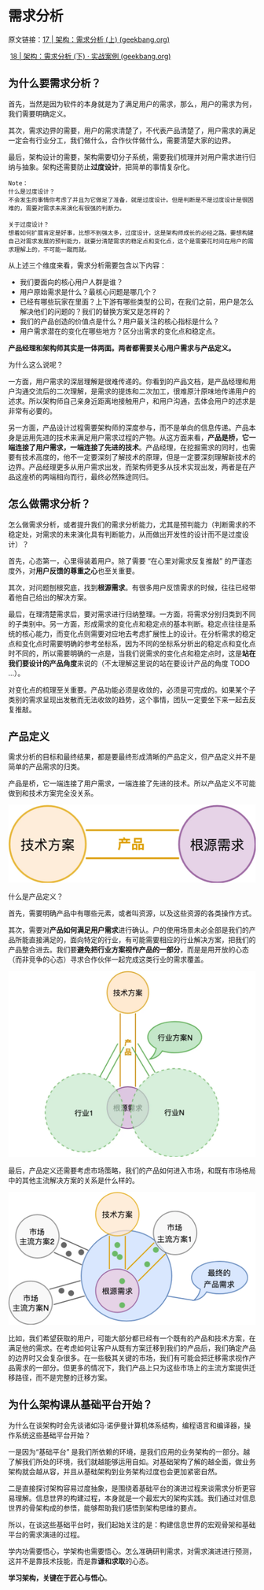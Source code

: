 # 需求分析

原文链接：[17 | 架构：需求分析 (上) (geekbang.org)](https://time.geekbang.org/column/article/100140)

​				   [18 | 架构：需求分析 (下) · 实战案例 (geekbang.org)](https://time.geekbang.org/column/article/100930)

## 为什么要需求分析？

首先，当然是因为软件的本身就是为了满足用户的需求，那么，用户的需求为何，我们需要明确定义。

其次，需求边界的需要，用户的需求清楚了，不代表产品清楚了，用户需求的满足一定会有行业分工，我们做什么，合作伙伴做什么，需要清楚大家的边界。

最后，架构设计的需要，架构需要切分子系统，需要我们梳理并对用户需求进行归纳与抽象。架构还需要防止**过度设计**，把简单的事情复杂化。

```
Note：
什么是过度设计？
不会发生的事情你考虑了并且为它做足了准备，就是过度设计。但是判断是不是过度设计是很困难的，需要对需求未来演化有很强的判断力。

关于过度设计？
想着如何扩展肯定是好事，比想不到强太多，过度设计，这是架构师成长的必经之路。要想构建自己对需求发展的预判能力，就要分清楚需求的稳定点和变化点，这个是需要花时间在用户的需求理解上的，不可能一蹴而就。
```

从上述三个维度来看，需求分析需要包含以下内容：

- 我们要面向的核心用户人群是谁？
- 用户原始需求是什么？最核心问题是哪几个？
- 已经有哪些玩家在里面？上下游有哪些类型的公司，在我们之前，用户是怎么解决他们的问题的？我们的替换方案又是怎样的？
- 我们的产品创造的价值点是什么？用户最关注的核心指标是什么？
- 用户需求潜在的变化在哪些地方？区分出需求的变化点和稳定点。



**产品经理和架构师其实是一体两面。两者都需要关心用户需求与产品定义。**

为什么这么说呢？

一方面，用户需求的深层理解是很难传递的。你看到的产品文档，是产品经理和用户沟通交流后的二次理解，是需求的提炼和二次加工，很难原汁原味地传递用户的述求。所以架构师自己亲身近距离地接触用户，和用户沟通，去体会用户的述求是非常有必要的。

另一方面，产品设计过程需要架构师的深度参与，而不是单向的信息传递。产品本身是运用先进的技术来满足用户需求过程的产物。从这方面来看，**产品是桥，它一端连接了用户需求，一端连接了先进的技术**。产品经理，在挖掘需求的同时，也需要有技术高度的，他不一定要深刻了解技术的原理，但是一定要深刻理解新技术的边界。产品经理更多从用户需求出发，而架构师更多从技术实现出发，两者是在产品这座桥的两端相向而行，最终必然殊途同归。

## 怎么做需求分析？

怎么做需求分析，或者提升我们的需求分析能力，尤其是预判能力（判断需求的不稳定处，对需求的未来演化具有判断能力，从而做出开发性的设计而不是过度设计）？

首先，心态第一，心里得装着用户。除了需要 “在心里对需求反复推敲” 的严谨态度外，对**用户反馈的尊重之心**也至关重要。

其次，对问题刨根究底，找到**根源需求**。有很多用户反馈需求的时候，往往已经带着他自己给出的解决方案。

最后，在理清楚需求后，要对需求进行归纳整理。一方面，将需求分别归类到不同的子类别中。另一方面，形成需求的变化点和稳定点的基本判断。稳定点往往是系统的核心能力，而变化点则需要对应地去考虑扩展性上的设计。在分析需求的稳定点和变化点时需要明确的参考坐标系，因为不同的坐标系分析出的稳定点和变化点时不同的，所以需要明确的一点是，当我们说需求的变化点和稳定点时，这是**站在我们要设计的产品角度**来说的（不太理解这里说的站在要设计产品的角度 TODO ...）。

对变化点的梳理至关重要。产品功能必须是收敛的，必须是可完成的。如果某个子类别的需求呈现出发散而无法收敛的趋势，这个事情，团队一定要坐下来一起去反复推敲。

## 产品定义

需求分析的目标和最终结果，都是要最终形成清晰的产品定义，但产品定义并不是简单的产品需求的归类。

产品是桥，它一端连接了用户需求，一端连接了先进的技术。所以产品定义不可能做到和技术方案完全没关系。

![](../images/产品是桥.png)

什么是产品定义？

首先，需要明确产品中有哪些元素，或者叫资源，以及这些资源的各类操作方式。

其次，需要对**产品如何满足用户需求**进行确认。户的使用场景未必全部是我们的产品所能直接满足的，面向特定的行业，有可能需要相应的行业解决方案，把我们的产品整合进去。我们要**避免把行业方案视作产品的一部分**，而是是用开放的心态（而非竞争的心态）寻求合作伙伴一起完成这类行业的需求覆盖。

![](../images/行业方案.png)

最后，产品定义还需要考虑市场策略，我们的产品如何进入市场，和既有市场格局中的其他主流解决方案的关系是什么样的。

![](../images/市场方案.png)

比如，我们希望获取的用户，可能大部分都已经有一个既有的产品和技术方案，在满足他的需求。在考虑如何让客户从既有方案迁移到我们的产品后，我们确定产品的边界时又会复杂很多。在一些极其关键的市场，我们有可能会把迁移需求视作产品需求的一部分。但更多的情况下，我们产品上只为这些市场上的主流方案提供迁移路径，而不是完整的迁移方案。

## 为什么架构课从基础平台开始？

为什么在谈架构时会先谈诸如冯·诺伊曼计算机体系结构，编程语言和编译器，操作系统这些基础平台开始？

一是因为“基础平台” 是我们所依赖的环境，是我们应用的业务架构的一部分。越了解我们所处的环境，我们就越能够运用自如。对基础架构了解的越全面，做业务架构就会越从容，并且从基础架构到业务架构过度也会更加紧密自然。

二是直接探讨架构容易过度抽象，是围绕着基础平台的演进过程来谈需求分析更容易理解。信息世界的构建过程，本身就是一个最宏大的架构实践。我们通过对信息世界的骨架构成的参悟，能够帮助我们感悟到架构思维的要点。

所以，在谈这些基础平台时，我们起始关注的是：构建信息世界的宏观骨架和基础平台的需求演进的过程。

学内功需要悟心，学架构也需要悟心。怎么准确研判需求，对需求演进进行预测，这并不是靠技术技能，而是靠**谦和求取**的心态。

**学习架构，关键在于匠心与悟心**。
